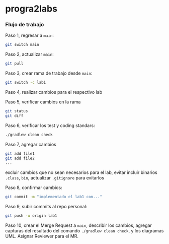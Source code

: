 # progra2labs

### Flujo de trabajo

Paso 1, regresar a `main`:

```bash
git switch main
```

Paso 2, actualizar `main`:

```bash
git pull
```

Paso 3, crear rama de trabajo desde `main`:

```bash
git switch -c lab1
```

Paso 4, realizar cambios para el respectivo lab

Paso 5, verificar cambios en la rama

```bash
git status
git diff
```

Paso 6, verificar los test y coding standars:

```bash
./gradlew clean check
```

Paso 7, agregar cambios

```bash
git add file1
git add file2
...

```

excluir cambios que no sean necesarios para el lab, evitar incluir binarios `.class`, `bin`, actualizar `.gitignore` para evitarlos 


Paso 8, confirmar cambios:

```bash
git commit -m "implementado el lab1 con..."
```

Paso 9, subir commits al repo personal:

```bash
git push -u origin lab1
```

Paso 10, crear el Merge Request a `main`, describir los cambios, agregar capturas del resultado del comando `./gradlew clean check`, y los diagramas UML. Asignar Reviewer para el MR.
